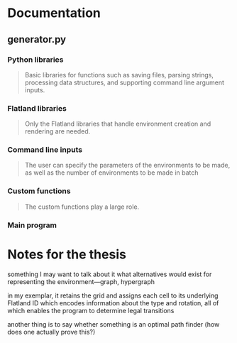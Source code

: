 # Documentation

## generator.py

### Python libraries
> Basic libraries for functions such as saving files, parsing strings, processing data structures, and supporting command line argument inputs.


### Flatland libraries
> Only the Flatland libraries that handle environment creation and rendering are needed.

### Command line inputs
> The user can specify the parameters of the environments to be made, as well as the number of environments to be made in batch

### Custom functions
> The custom functions play a large role. 

### Main program



# Notes for the thesis
something I may want to talk about it what alternatives would exist for representing the environment—graph, hypergraph

in my exemplar, it retains the grid and assigns each cell to its underlying Flatland ID which encodes information about the type and rotation, all of which enables the program to determine legal transitions

another thing is to say whether something is an optimal path finder (how does one actually prove this?)
